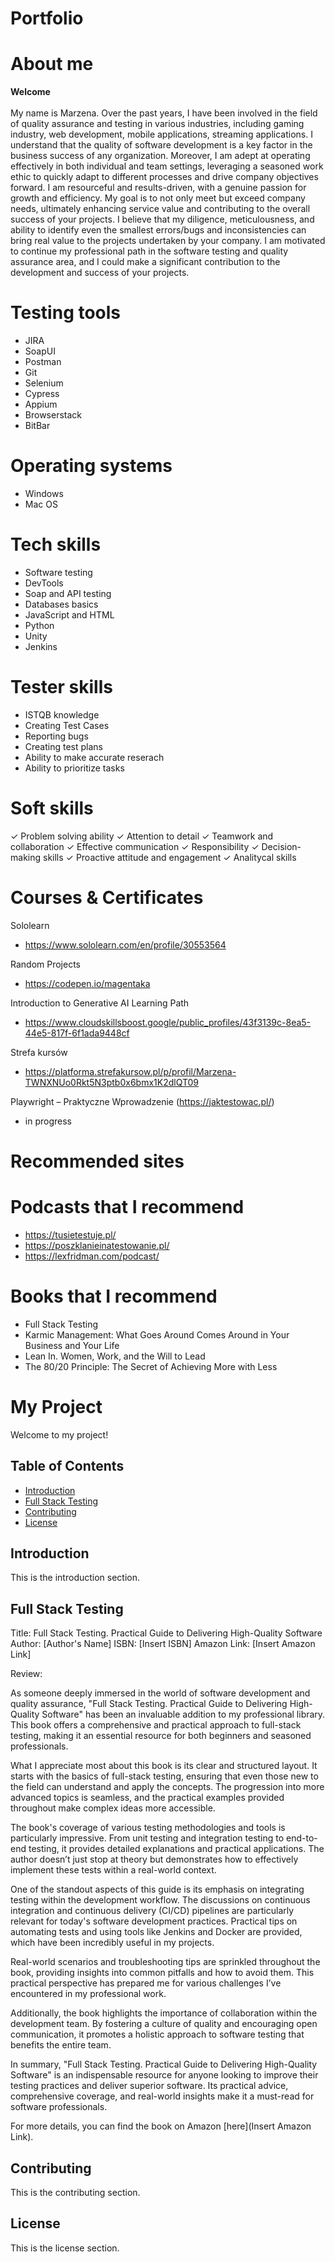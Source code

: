 # Portfolio
# About me 
<b> Welcome </b> <br><br>
My name is Marzena. Over the past years, I have been involved in the field of quality assurance
and testing in various industries, including  gaming industry, web development,
mobile applications, streaming applications. I understand that the quality of software
development is a key factor in the business success of any organization.
Moreover, I am adept at operating effectively in both individual and team
settings, leveraging a seasoned work ethic to quickly adapt to different
processes and drive company objectives forward. I am resourceful and
results-driven, with a genuine passion for growth and efficiency. My goal is
to not only meet but exceed company needs, ultimately enhancing service
value and contributing to the overall success of your projects.
I believe that my diligence, meticulousness, and ability to identify even the
smallest errors/bugs and inconsistencies can bring real value to the projects
undertaken by your company. I am motivated to continue my professional
path in the software testing and quality assurance area, and I could make a
significant contribution to the development and success of your projects.

# Testing tools
- JIRA
- SoapUI
- Postman
- Git
- Selenium
- Cypress
- Appium
- Browserstack
- BitBar

# Operating systems
- Windows
- Mac OS
  
# Tech skills
- Software testing
- DevTools
- Soap and API testing
- Databases basics
- JavaScript and HTML
- Python
- Unity
- Jenkins

# Tester skills
- ISTQB knowledge
- Creating Test Cases
- Reporting bugs
- Creating test plans
- Ability to make accurate reserach
- Ability to prioritize tasks

# Soft skills
✓ Problem solving ability
✓ Attention to detail
✓ Teamwork and collaboration
✓ Effective communication
✓ Responsibility
✓ Decision-making skills
✓ Proactive attitude and engagement
✓ Analitycal skills

# Courses & Certificates

  
  Sololearn
- https://www.sololearn.com/en/profile/30553564

Random Projects
- https://codepen.io/magentaka

Introduction to Generative AI Learning Path
- https://www.cloudskillsboost.google/public_profiles/43f3139c-8ea5-44e5-817f-6f1ada9448cf

Strefa kursów
- https://platforma.strefakursow.pl/p/profil/Marzena-TWNXNUo0Rkt5N3ptb0x6bmx1K2dlQT09

Playwright – Praktyczne Wprowadzenie (https://jaktestowac.pl/)
- in progress

# Recommended sites

# Podcasts that I recommend
- https://tusietestuje.pl/
- https://poszklanieinatestowanie.pl/
- https://lexfridman.com/podcast/

# Books that I recommend

- Full Stack Testing
- Karmic Management: What Goes Around Comes Around in Your Business and Your Life
- Lean In. Women, Work, and the Will to Lead
- The 80/20 Principle: The Secret of Achieving More with Less


# My Project

Welcome to my project!

## Table of Contents

- [Introduction](#introduction)
- [Full Stack Testing](#usage)
- [Contributing](#contributing)
- [License](#license)

## Introduction

This is the introduction section.

## Full Stack Testing

Title: Full Stack Testing. Practical Guide to Delivering High-Quality Software
Author: [Author's Name]
ISBN: [Insert ISBN]
Amazon Link: [Insert Amazon Link]

Review:

As someone deeply immersed in the world of software development and quality assurance, "Full Stack Testing. Practical Guide to Delivering High-Quality Software" has been an invaluable addition to my professional library. This book offers a comprehensive and practical approach to full-stack testing, making it an essential resource for both beginners and seasoned professionals.

What I appreciate most about this book is its clear and structured layout. It starts with the basics of full-stack testing, ensuring that even those new to the field can understand and apply the concepts. The progression into more advanced topics is seamless, and the practical examples provided throughout make complex ideas more accessible.

The book's coverage of various testing methodologies and tools is particularly impressive. From unit testing and integration testing to end-to-end testing, it provides detailed explanations and practical applications. The author doesn’t just stop at theory but demonstrates how to effectively implement these tests within a real-world context.

One of the standout aspects of this guide is its emphasis on integrating testing within the development workflow. The discussions on continuous integration and continuous delivery (CI/CD) pipelines are particularly relevant for today's software development practices. Practical tips on automating tests and using tools like Jenkins and Docker are provided, which have been incredibly useful in my projects.

Real-world scenarios and troubleshooting tips are sprinkled throughout the book, providing insights into common pitfalls and how to avoid them. This practical perspective has prepared me for various challenges I’ve encountered in my professional work.

Additionally, the book highlights the importance of collaboration within the development team. By fostering a culture of quality and encouraging open communication, it promotes a holistic approach to software testing that benefits the entire team.

In summary, "Full Stack Testing. Practical Guide to Delivering High-Quality Software" is an indispensable resource for anyone looking to improve their testing practices and deliver superior software. Its practical advice, comprehensive coverage, and real-world insights make it a must-read for software professionals.

For more details, you can find the book on Amazon [here](Insert Amazon Link).

## Contributing

This is the contributing section.

## License

This is the license section.



